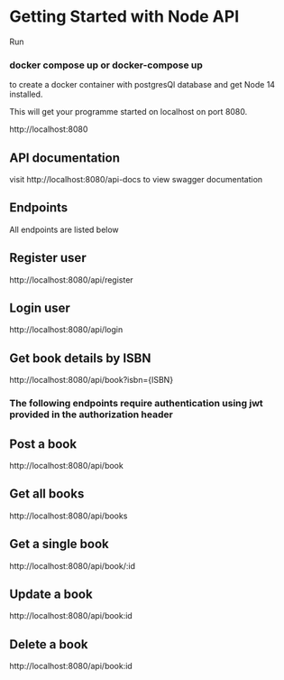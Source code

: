 # Getting Started with Node API

Run 
### docker compose up or docker-compose up
to create a docker container with postgresQl database and get Node 14 installed.

This will get your programme started on localhost on port 8080.

http://localhost:8080


## API documentation

visit http://localhost:8080/api-docs to view swagger documentation


## Endpoints

All endpoints are listed below

## Register user

http://localhost:8080/api/register

## Login user 

http://localhost:8080/api/login

## Get book details by ISBN


http://localhost:8080/api/book?isbn={ISBN}


### The following endpoints require authentication using jwt provided in the authorization header ###

## Post a book

 http://localhost:8080/api/book

## Get all books

http://localhost:8080/api/books


## Get a single book 

http://localhost:8080/api/book/:id

## Update a book 

http://localhost:8080/api/book:id


## Delete a book 

http://localhost:8080/api/book:id




   

 


